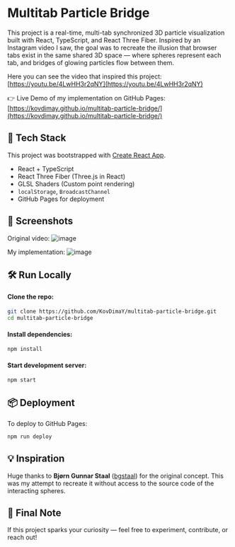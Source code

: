 # Multitab Particle Bridge

This project is a real-time, multi-tab synchronized 3D particle visualization built with React, TypeScript, and React Three Fiber. Inspired by an Instagram video I saw, the goal was to recreate the illusion that browser tabs exist in the same shared 3D space — where spheres represent each tab, and bridges of glowing particles flow between them.

Here you can see the video that inspired this project: [https://youtu.be/4LwHH3r2qNY](https://youtu.be/4LwHH3r2qNY)

👉 Live Demo of my implementation on GitHub Pages: [https://kovdimay.github.io/multitab-particle-bridge/](https://kovdimay.github.io/multitab-particle-bridge/)

## 🚀 Tech Stack

This project was bootstrapped with [Create React App](https://github.com/facebook/create-react-app).

- React + TypeScript
- React Three Fiber (Three.js in React)
- GLSL Shaders (Custom point rendering)
- `localStorage`, `BroadcastChannel`
- GitHub Pages for deployment

## 📸 Screenshots

Original video:
![image](https://github.com/user-attachments/assets/c160d3ba-74c2-4c62-b2e9-56f7268c1e26)

My implementation:
![image](https://github.com/user-attachments/assets/f61ffc59-fee2-4a4c-9bc3-533b5cbe2c87)

## 🛠 Run Locally

#### Clone the repo:

```bash
git clone https://github.com/KovDimaY/multitab-particle-bridge.git
cd multitab-particle-bridge
```

#### Install dependencies:

```bash
npm install
```

#### Start development server:

```bash
npm start
```

## 📦 Deployment

To deploy to GitHub Pages:

```bash
npm run deploy
```

## 💡 Inspiration

Huge thanks to **Bjørn Gunnar Staal** ([bgstaal](https://github.com/bgstaal)) for the original concept. This was my attempt to recreate it without access to the source code of the interacting spheres.

## 👋 Final Note

If this project sparks your curiosity — feel free to experiment, contribute, or reach out!
